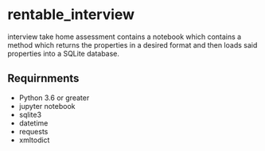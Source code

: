 # rentable_interview
interview take home assessment contains a notebook which contains a method which returns the properties in a desired format and then loads said properties into a SQLite database.

## Requirnments
* Python 3.6 or greater
* jupyter notebook
* sqlite3
* datetime
* requests
* xmltodict
